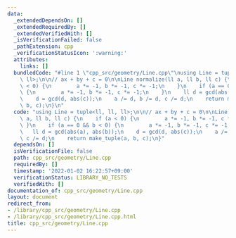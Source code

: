 ```yaml
---
data:
  _extendedDependsOn: []
  _extendedRequiredBy: []
  _extendedVerifiedWith: []
  _isVerificationFailed: false
  _pathExtension: cpp
  _verificationStatusIcon: ':warning:'
  attributes:
    links: []
  bundledCode: "#line 1 \"cpp_src/geometry/Line.cpp\"\nusing Line = tuple<ll, ll,\
    \ ll>;\n\n// ax + by + c = 0\n\nLine normalize(ll a, ll b, ll c) {\n    if (a\
    \ < 0) {\n        a *= -1, b *= -1, c *= -1;\n    }\n    if (a == 0 && b < 0)\
    \ {\n        a *= -1, b *= -1, c *= -1;\n    }\n    ll d = gcd(abs(a), abs(b));\n\
    \    d = gcd(d, abs(c));\n    a /= d, b /= d, c /= d;\n    return make_tuple(a,\
    \ b, c);\n}\n"
  code: "using Line = tuple<ll, ll, ll>;\n\n// ax + by + c = 0\n\nLine normalize(ll\
    \ a, ll b, ll c) {\n    if (a < 0) {\n        a *= -1, b *= -1, c *= -1;\n   \
    \ }\n    if (a == 0 && b < 0) {\n        a *= -1, b *= -1, c *= -1;\n    }\n \
    \   ll d = gcd(abs(a), abs(b));\n    d = gcd(d, abs(c));\n    a /= d, b /= d,\
    \ c /= d;\n    return make_tuple(a, b, c);\n}"
  dependsOn: []
  isVerificationFile: false
  path: cpp_src/geometry/Line.cpp
  requiredBy: []
  timestamp: '2022-01-02 16:22:57+09:00'
  verificationStatus: LIBRARY_NO_TESTS
  verifiedWith: []
documentation_of: cpp_src/geometry/Line.cpp
layout: document
redirect_from:
- /library/cpp_src/geometry/Line.cpp
- /library/cpp_src/geometry/Line.cpp.html
title: cpp_src/geometry/Line.cpp
---
```

